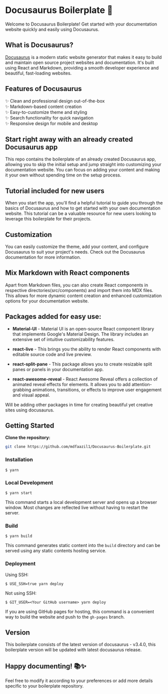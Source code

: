 # Docusaurus Boilerplate 🚀

Welcome to Docusaurus Boilerplate! Get started with your documentation website quickly and easily using Docusaurus.

## What is Docusaurus?

[Docusaurus](https://docusaurus.io/) is a modern static website generator that makes it easy to build and maintain open source project websites and documentation. It's built using React and Markdown, providing a smooth developer experience and beautiful, fast-loading websites.

## Features of Docusaurus

✨ Clean and professional design out-of-the-box  
✨ Markdown-based content creation  
✨ Easy-to-customize theme and styling  
✨ Search functionality for quick navigation  
✨ Responsive design for mobile and desktop

## Start right away with an already created Docusaurus app

This repo contains the boilerplate of an already created Docusaurus app, allowing you to skip the initial setup and jump straight into customizing your documentation website. You can focus on adding your content and making it your own without spending time on the setup process.

## Tutorial included for new users

When you start the app, you'll find a helpful tutorial to guide you through the basics of Docusaurus and how to get started with your own documentation website. This tutorial can be a valuable resource for new users looking to leverage this boilerplate for their projects.

## Customization

You can easily customize the theme, add your content, and configure Docusaurus to suit your project's needs. Check out the Docusaurus documentation for more information.

## Mix Markdown with React components

Apart from Markdown files, you can also create React components in respective directories(src/components) and import them into MDX files. This allows for more dynamic content creation and enhanced customization options for your documentation website.

## Packages added for easy use:

- **Material-UI** - Material UI is an open-source React component library that implements Google's Material Design. The library includes an extensive set of intuitive customizability features. 

- **react-live** - This brings you the ability to render React components with editable source code and live preview.

- **react-split-pane** - This package allows you to create resizable split panes or panels in your documentation app.

- **react-awesome-reveal** - React Awesome Reveal offers a collection of animated reveal effects for elements. It allows you to add attention-grabbing animations, transitions, or effects to improve user engagement and visual appeal.

Will be adding other packages in time for creating beautiful yet creative sites using docusaurus.

## Getting Started

**Clone the repository:**

```sh
git clone https://github.com/mdfaazil1/Docusaurus-Boilerplate.git
```

### Installation

```
$ yarn
```

### Local Development

```
$ yarn start
```

This command starts a local development server and opens up a browser window. Most changes are reflected live without having to restart the server.

### Build

```
$ yarn build
```

This command generates static content into the `build` directory and can be served using any static contents hosting service.

### Deployment

Using SSH:

```
$ USE_SSH=true yarn deploy
```

Not using SSH:

```
$ GIT_USER=<Your GitHub username> yarn deploy
```

If you are using GitHub pages for hosting, this command is a convenient way to build the website and push to the `gh-pages` branch.

## Version

This boilerplate consists of the latest version of docusaurus - v3.4.0, this boilerplate version will be updated with latest docusaurus release. 

## Happy documenting! 📚✨

Feel free to modify it according to your preferences or add more details specific to your boilerplate repository.
